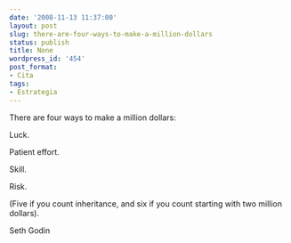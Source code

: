 ```yaml
---
date: '2008-11-13 11:37:00'
layout: post
slug: there-are-four-ways-to-make-a-million-dollars
status: publish
title: None
wordpress_id: '454'
post_format:
- Cita
tags:
- Estrategia
---
```


There are four ways to make a million dollars: 





Luck.   

Patient effort.   

Skill.   

Risk. 





(Five if you count inheritance, and six if you count starting with two million dollars).



Seth Godin

